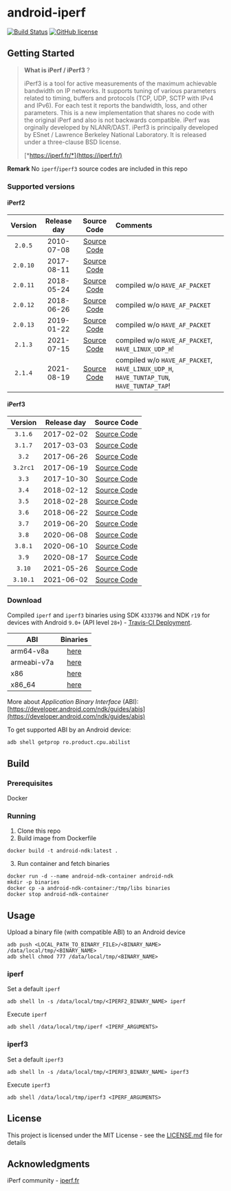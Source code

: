 # android-iperf

[![Build Status](https://travis-ci.com/KnightWhoSayNi/android-iperf.svg?branch=master)](https://travis-ci.com/KnightWhoSayNi/android-iperf) [![GitHub license](https://img.shields.io/github/license/Naereen/StrapDown.js.svg)](https://github.com/KnightWhoSayNi/android-iperf/blob/master/LICENSE)

## Getting Started

> **What is iPerf / iPerf3** ?
>
> iPerf3 is a tool for active measurements of the maximum achievable bandwidth on IP networks. It supports tuning of various parameters related to timing, buffers and protocols (TCP, UDP, SCTP with IPv4 and IPv6). For each test it reports the bandwidth, loss, and other parameters. This is a new implementation that shares no code with the original iPerf and also is not backwards compatible. iPerf was orginally developed by NLANR/DAST. iPerf3 is principally developed by ESnet / Lawrence Berkeley National Laboratory. It is released under a three-clause BSD license.
>
> [*https://iperf.fr/*](https://iperf.fr/)

**Remark** No `iperf`/`iperf3` source codes are included in this repo

### Supported versions

#### iPerf2

| Version   |   Release day |   Source Code |   Comments    |
| :-------------: | :-------------: | :-------------: | :---------- |
| `2.0.5`   |   2010-07-08  | [Source Code](https://iperf.fr/download/source/iperf-2.0.5-source.tar.gz) | |
| `2.0.10`  |   2017-08-11  | [Source Code](https://astuteinternet.dl.sourceforge.net/project/iperf2/iperf-2.0.10.tar.gz) | |
| `2.0.11`  |    2018-05-24 |  [Source Code](https://astuteinternet.dl.sourceforge.net/project/iperf2/iperf-2.0.11.tar.gz) | compiled w/o `HAVE_AF_PACKET` |
| `2.0.12`  |    2018-06-26 | [Source Code](https://astuteinternet.dl.sourceforge.net/project/iperf2/iperf-2.0.12.tar.gz) | compiled w/o `HAVE_AF_PACKET` |
| `2.0.13`  |    2019-01-22 | [Source Code](https://astuteinternet.dl.sourceforge.net/project/iperf2/iperf-2.0.13.tar.gz) | compiled w/o `HAVE_AF_PACKET` |
| `2.1.3`   |    2021-07-15 | [Source Code](https://nav.dl.sourceforge.net/project/iperf2/iperf-2.1.3.tar.gz )   | compiled w/o `HAVE_AF_PACKET`, `HAVE_LINUX_UDP_H`! |
| `2.1.4`   |   2021-08-19  | [Source Code](https://nav.dl.sourceforge.net/project/iperf2/iperf-2.1.4.tar.gz)   | compiled w/o `HAVE_AF_PACKET`, `HAVE_LINUX_UDP_H`, `HAVE_TUNTAP_TUN`, `HAVE_TUNTAP_TAP`! |

#### iPerf3

| Version        | Release day           | Source Code  |
| :-------------: |:-------------:|:-------------:|
| `3.1.6`    | 2017-02-02 | [Source Code](https://downloads.es.net/pub/iperf/iperf-3.1.6.tar.gz)  |
| `3.1.7`     | 2017-03-03 | [Source Code](https://downloads.es.net/pub/iperf/iperf-3.1.7.tar.gz)  |
| `3.2`     | 2017-06-26 | [Source Code](https://downloads.es.net/pub/iperf/iperf-3.2.tar.gz)  |
| `3.2rc1`     | 2017-06-19 | [Source Code](https://downloads.es.net/pub/iperf/iperf-3.2rc1.tar.gz)  |
| `3.3`     | 2017-10-30 | [Source Code](https://downloads.es.net/pub/iperf/iperf-3.3.tar.gz)  |
| `3.4`     | 2018-02-12 | [Source Code](https://downloads.es.net/pub/iperf/iperf-3.4.tar.gz)  |
| `3.5`     | 2018-02-28 | [Source Code](https://downloads.es.net/pub/iperf/iperf-3.5.tar.gz)  |
| `3.6`     | 2018-06-22 | [Source Code](https://downloads.es.net/pub/iperf/iperf-3.6.tar.gz)  |
| `3.7`     | 2019-06-20 | [Source Code](https://downloads.es.net/pub/iperf/iperf-3.7.tar.gz)  |
| `3.8`     | 2020-06-08 | [Source Code](https://downloads.es.net/pub/iperf/iperf-3.8.tar.gz)  |
| `3.8.1`     | 2020-06-10 | [Source Code](https://downloads.es.net/pub/iperf/iperf-3.8.1.tar.gz)  |
| `3.9`     | 2020-08-17 | [Source Code](https://downloads.es.net/pub/iperf/iperf-3.9.tar.gz)  |
| `3.10`    | 2021-05-26 | [Source Code](https://downloads.es.net/pub/iperf/iperf-3.10.tar.gz)  |
| `3.10.1`    | 2021-06-02 | [Source Code](https://downloads.es.net/pub/iperf/iperf-3.10.1.tar.gz)  |

### Download

Compiled `iperf` and `iperf3` binaries using SDK `4333796` and NDK `r19` for devices with Android `9.0+` (API level `28+`) - [Travis-CI Deployment](https://travis-ci.com/KnightWhoSayNi/android-iperf).

| ABI        | Binaries           |
| ------------- |:-------------:|
| arm64-v8a     | [here](https://github.com/KnightWhoSayNi/android-iperf/tree/gh-pages/libs/arm64-v8a) |
| armeabi-v7a      | [here](https://github.com/KnightWhoSayNi/android-iperf/tree/gh-pages/libs/armeabi-v7a)      |
| x86 | [here](https://github.com/KnightWhoSayNi/android-iperf/tree/gh-pages/libs/x86)     |
| x86_64 | [here](https://github.com/KnightWhoSayNi/android-iperf/tree/gh-pages/libs/x86_64)     |

More about *Application Binary Interface* (ABI): [https://developer.android.com/ndk/guides/abis](https://developer.android.com/ndk/guides/abis)

To get supported ABI by an Android device:

```shell
adb shell getprop ro.product.cpu.abilist
```

## Build

### Prerequisites

Docker

### Running

1. Clone this repo
2. Build image from Dockerfile

```shell
docker build -t android-ndk:latest .
```

3. Run container and fetch binaries

```shell
docker run -d --name android-ndk-container android-ndk
mkdir -p binaries
docker cp -a android-ndk-container:/tmp/libs binaries
docker stop android-ndk-container
```

## Usage

Upload a binary file (with compatible ABI) to an Android device

```shell
adb push <LOCAL_PATH_TO_BINARY_FILE>/<BINARY_NAME> /data/local/tmp/<BINARY_NAME>
adb shell chmod 777 /data/local/tmp/<BINARY_NAME>
```

### iperf

Set a default `iperf`
```shell
adb shell ln -s /data/local/tmp/<IPERF2_BINARY_NAME> iperf
```

Execute `iperf`
```shell
adb shell /data/local/tmp/iperf <IPERF_ARGUMENTS>
```

### iperf3 

Set a default `iperf3`
```shell
adb shell ln -s /data/local/tmp/<IPERF3_BINARY_NAME> iperf3
```

Execute `iperf3`
```shell
adb shell /data/local/tmp/iperf3 <IPERF_ARGUMENTS>
```

## License

This project is licensed under the MIT License - see the [LICENSE.md](LICENSE.md) file for details


## Acknowledgments

iPerf community - [iperf.fr](https://iperf.fr/)
